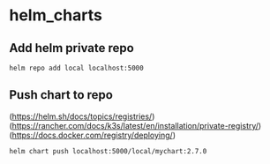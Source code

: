 # helm_charts

## Add helm private repo
```
helm repo add local localhost:5000
```

## Push chart to repo
(https://helm.sh/docs/topics/registries/)
(https://rancher.com/docs/k3s/latest/en/installation/private-registry/)
(https://docs.docker.com/registry/deploying/)
```
helm chart push localhost:5000/local/mychart:2.7.0
```
